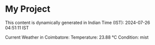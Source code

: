 # My Project

This content is dynamically generated in Indian Time (IST): 2024-07-26 04:51:11 IST


Current Weather in Coimbatore:
Temperature: 23.88 °C
Condition: mist
